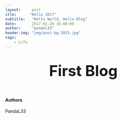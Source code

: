 ```yaml
---
layout:     post
itle:      "Hello 2017"
subtitle:   "Hello World, Hello Blog"
date:       2017-01-20 16:00:00
author:     "pandal33"
header-img: "img/post-bg-2015.jpg"
tags:
    - Life
---
```


<!-- Page Header -->
<header class="intro-header" style="background-image: url('{{ site.baseurl }}/{% if page.header-img %}{{ page.header-img }}{% else %}{{ site.header-img }}{% endif %}')">
    <div class="container">
        <div class="row">
            <div class="col-lg-8 col-lg-offset-2 col-md-10 col-md-offset-1">
                <div class="site-heading" id="tag-heading">
                    <h1><font size="8">First Blog</font></h1>
                </div>
            </div>
        </div>
    </div>
</header>

<head>

<!-- STYLES -->

</head>

<!-- Main Content -->
<div class="container">
	<div class="row">
        <div class="col-lg-8 col-lg-offset-2 col-md-10 col-md-offset-1">
		<h4>Authors</h4>
		<p>
			PandaL33<br />
		</p>					
	</div>
	</div>
</div>
